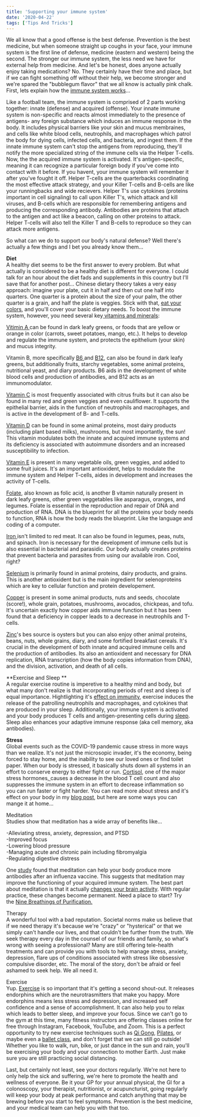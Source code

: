 ```yaml
---
title: 'Supporting your immune system'
date: '2020-04-22'
tags: ['Tips And Tricks']
---
```


We all know that a good offense is the best defense. Prevention is the best medicine, but when someone straight up coughs in your face, your immune system is the first line of defense, medicine (eastern and western) being the second. The stronger our immune system, the less need we have for external help from medicine. And let's be honest, does anyone actually enjoy taking medications? No. They certainly have their time and place, but if we can fight something off without their help, we become stronger and we're spared the "bubblegum flavor" that we all know is actually pink chalk. First, lets explain how the [immune system works](https://askabiologist.asu.edu/viral-attack-page-1)...

Like a football team, the immune system is comprised of 2 parts working together: innate (defense) and acquired (offense). Your innate immune system is non-specific and reacts almost immediately to the presence of antigens- any foreign substance which induces an immune response in the body. It includes physical barriers like your skin and mucus membraines, and cells like white blood cells, neutrophils, and macrophages which patrol the body for dying cells, infected cells, and bacteria, and ingest them. If the innate immune system can't stop the antigens from reproducing, they'll notify the more specialized string of the immune cells via the Helper T-cells. Now, the the acquired immune system is activated. It's antigen-specific, meaning it can recognize a particular foreign body if you've come into contact with it before. If you havent, your immune system will remember it after you've fought it off. Helper T-cells are the quarterbacks coordinating the most effective attack strategy, and your Killer T-cells and B-cells are like your runningbacks and wide recievers. Helper T's use cytokines (proteins important in cell signaling) to call upon Killer T's, which attack and kill viruses, and B-cells which are responsible for remembering antigens and producing the corresponding antibody. Antibodies are proteins that attach to the antigen and act like a beacon, calling on other proteins to attack. Helper T-cells will also tell the Killer T and B-cells to reproduce so they can attack more antigens.

So what can we do to support our body's natural defense? Well there's actually a few things and I bet you already know them...

**Diet**\
A healthy diet seems to be the first answer to every problem. But what actually is considered to be a healthy diet is different for everyone. I could talk for an hour about the diet fads and supplements in this country but I'll save that for another post... Chinese dietary theory takes a very easy approach: imagine your plate, cut it in half and then cut one half into quarters. One quarter is a protein about the size of your palm, the other quarter is a grain, and half the plate is veggies. Stick with that, [eat your colors](http://www.winmedical.org/our-services/clinics/family-medicine/healthy-eating/the-importance-of-a-colorful-diet/), and you'll cover your basic dietary needs. To boost the immune system, however, you need several key[ vitamins and minerals](https://www.ncbi.nlm.nih.gov/pmc/articles/PMC6212925/):

[Vitimin A ](https://ods.od.nih.gov/factsheets/VitaminA-Consumer/)can be found in dark leafy greens, or foods that are yellow or orange in color (carrots, sweet potatoes, mango, etc.). It helps to develop and regulate the immune system, and protects the epithelium (your skin) and mucus integrity.

Vitamin B, more specifically [B6 ](https://ods.od.nih.gov/factsheets/VitaminB6-Consumer/)and [B12](https://ods.od.nih.gov/factsheets/VitaminB12-Consumer/), can also be found in dark leafy greens, but additionally fruits, starchy vegetables, some animal proteins, nutritional yeast, and diary products. B6 aids in the development of white blood cells and production of antibodies, and B12 acts as an immunomodulator.

[Vitamin C](https://ods.od.nih.gov/factsheets/VitaminC-HealthProfessional/#h3) is most frequently associated with citrus fruits but it can also be found in many red and green veggies and even cauliflower. It supports the epithelial barrier, aids in the function of neutrophils and macrophages, and is active in the development of B- and T-cells.

​[Vitamin D](https://ods.od.nih.gov/factsheets/VitaminD-Consumer/) can be found in some animal proteins, most dairy products (including plant based milks), mushrooms, but most importantly, the sun! This vitamin modulates both the innate and acquired immune systems and its deficiency is associated with autoimmune disorders and an increased susceptibility to infection.

​[Vitamin E](https://ods.od.nih.gov/factsheets/VitaminE-Consumer/) is present in many vegetable oils, green veggies, and added to some fruit juices. It's an important antioxident, helps to modulate the immune system and Helper T-cells, aides in development and increases the activity of T-cells.

[Folate](https://ods.od.nih.gov/factsheets/Folate-Consumer/), also known as folic acid, is another B vitamin naturally present in dark leafy greens, other green veggetables like asparagus, oranges, and legumes. Folate is essential in the reproduction and repair of DNA and production of RNA. DNA is the blueprint for all the proteins your body needs to function, RNA is how the body reads the blueprint. Like the language and coding of a computer.

​[Iron ](https://ods.od.nih.gov/factsheets/Iron-Consumer/)isn't limited to red meat. It can also be found in legumes, peas, nuts, and spinach. Iron is necessary for the development of immune cells but is also essential in bacterial and parasidic. Our body actually creates proteins that prevent bacteria and parasites from using our available iron. Cool, right?

[Selenium](https://ods.od.nih.gov/factsheets/Selenium-Consumer/) is primarily found in animal proteins, dairy products, and grains. This is another antioxident but is the main ingredient for selenoproteins which are key to cellular function and protein developement.

[Copper](https://ods.od.nih.gov/factsheets/Copper-Consumer/) is present in some animal products, nuts and seeds, chocolate (score!), whole grain, potatoes, mushrooms, avocados, chickpeas, and tofu. It's uncertain exactly how copper aids immune function but it has been found that a deficiency in copper leads to a decrease in neutrophils and T-cells.

[Zinc](https://ods.od.nih.gov/factsheets/Zinc-Consumer/)'s bes source is oysters but you can also enjoy other animal proteins, beans, nuts, whole grains, diary, and some fortified breakfast cereals. It's crucial in the development of both innate and acquired immune cells and the production of antibodies. Its also an antioxident and necessary for DNA replication, RNA transcription (how the body copies information from DNA), and the division, activation, and death of all cells.

**Exercise and Sleep **\
A regular exercise routine is imperetive to a healthy mind and body, but what many don't realize is that incorporating periods of rest and sleep is of equal importance. Hightlighting it's [effect on immunity](https://www.acsm.org/blog-detail/acsm-blog/2020/03/30/exercise-immunity-covid-19-pandemic), exercise induces the release of the patrolling neutrophils and macrophages, and cytokines that are produced in your sleep.​ Additionally, your immune system is activated and your body produces T cells and antigen-presenting cells during [sleep](https://www.ncbi.nlm.nih.gov/pmc/articles/PMC3256323/). Sleep also enhances your adaptive immune response (aka cell memory, aka antibodies).

**Stress**\
Global events such as the COVID-19 pandemic cause stress in more ways than we realize. It's not just the microsopic invader, it's the economy, being forced to stay home, and the inability to see our loved ones or find toilet paper. When our body is stressed, it basically shuts down all systems in an effort to conserve energy to either fight or run. [Cortisol](https://www.ncbi.nlm.nih.gov/pmc/articles/PMC3256323/), one of the major stress hormones,[ ](https://www.ncbi.nlm.nih.gov/pmc/articles/PMC3256323/)causes a decrease in the blood T cell count​ and also suppresses the immune system in an effort to decrease inflammation so you can run faster or fight harder. You can read more about stress and it's effect on your body in my [blog post](https://www.acubyang.com/blog/stop-and-smell-theoh-got-to-go), but here are some ways you can mange it at home...

Meditation\
Studies show that meditation has a wide array of benefits like...

-Alleviating stress, anxiety, depression, and PTSD\
-Improved focus\
-Lowering blood pressure\
-Managing acute and chronic pain including fibromyalgia\
-Regulating digestive distress

One [study](https://journals.lww.com/psychosomaticmedicine/Abstract/2003/07000/Alterations_in_Brain_and_Immune_Function_Produced.14.aspx) found that meditation can help your body produce more antibodies after an influenza vaccine. This suggests that meditation may improve the functioning of your acquired immune system. The best part about meditation is that it actually [changes your brain activity](https://www.psychologytoday.com/us/blog/use-your-mind-change-your-brain/201305/is-your-brain-meditation). With regular practice, these changes become permanent. Need a place to start? Try the [Nine Breathings of Purification.](https://www.acubyang.com/blog/letting-go-of-the-got-finale)

Therapy\
A wonderful tool with a bad reputation. Societal norms make us believe that if we need therapy it's because we're "crazy" or "hysterical" or that we simply can't handle our lives, and that couldn't be further from the truth. We seek therapy every day in the counsel of our friends and family, so what's wrong with seeing a professional? Many are still offering tele-health treatments and can provide you with tools to help manage stress, anxiety, depression, flare ups of conditions associated with stress like obsessive compulsive disorder, etc. The moral of the story, don't be afraid or feel ashamed to seek help. We all need it.

Exercise\
Yup. [Exercise](https://www.mayoclinic.org/healthy-lifestyle/stress-management/in-depth/exercise-and-stress/art-20044469) is so important that it's getting a second shout-out. It releases endorphins which are the neurotrasmitters that make you happy. More endorphins means less stress and depression, and increased self confidence and a sense of accomplishment. It can also help you to relax which leads to better sleep, and improve your focus. Since we can't go to the gym at this time, many fitness instructors are offering classes online for free through Instagram, Facebook, YouTube, and Zoom. This is a perfect opportunity to try new exercise techniques such as [Qi Gong](https://www.instagram.com/qi_gong_everyday/), [Pilates](https://www.instagram.com/solepilatesny/), or maybe even a [ballet class](https://www.instagram.com/tilerpeck/channel/), and don't forget that we can still go outside! Whether you like to walk, run, bike, or just dance in the sun and rain, you'll be exercising your body and your connection to mother Earth. Just make sure you are still practicing social distancing.

Last, but certainly not least, see your doctors regularly. We're not here to only help the sick and suffering, we're here to promote the health and wellness of everyone. Be it your GP for your annual physical, the GI for a colonoscopy, your therapist, nutritionist, or acupuncturist, going regularly will keep your body at peak performance and catch anything that may be brewing before you start to feel symptoms. Prevention is the best medicine, and your medical team can help you with that too.